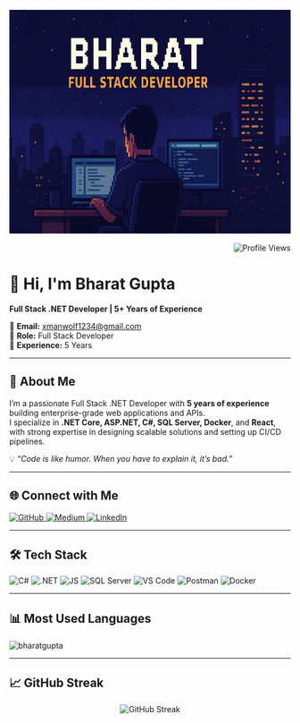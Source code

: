 <!-- Banner Image -->
<p align="center">
  <img src="https://raw.githubusercontent.com/Crypt1cOne/Crypt1cOne/main/banner.png" alt="Software Engineer Banner" width="100%" height="400px">
</p>

<!-- Profile View Count -->
<p align="right">
  <img src="https://komarev.com/ghpvc/?username=Crypt1cOne&label=Profile%20views&color=0e75b6&style=flat" alt="Profile Views" />
</p>

# 👋 Hi, I'm Bharat Gupta  
**Full Stack .NET Developer | 5+ Years of Experience**  

📧 **Email:** xmanwolf1234@gmail.com  
💼 **Role:** Full Stack Developer  
📆 **Experience:** 5 Years  

---

## 🚀 About Me  
I’m a passionate Full Stack .NET Developer with **5 years of experience** building enterprise-grade web applications and APIs.  
I specialize in **.NET Core, ASP.NET, C#, SQL Server, Docker**, and **React**, with strong expertise in designing scalable solutions and setting up CI/CD pipelines.

💡 *“Code is like humor. When you have to explain it, it’s bad.”*

---

## 🌐 Connect with Me  
<p align="left">
  <a href="https://github.com/Crypt1cOne" target="_blank">
    <img src="https://img.shields.io/badge/GitHub-100000?style=for-the-badge&logo=github&logoColor=white" alt="GitHub" />
  </a>
  <a href="https://medium.com/@your-medium" target="_blank">
    <img src="https://img.shields.io/badge/Medium-12100E?style=for-the-badge&logo=medium&logoColor=white" alt="Medium" />
  </a>
  <a href="https://www.linkedin.com/in/your-linkedin" target="_blank">
    <img src="https://img.shields.io/badge/LinkedIn-0077B5?style=for-the-badge&logo=linkedin&logoColor=white" alt="LinkedIn" />
  </a>
</p>

---

## 🛠️ Tech Stack  
<p align="left">
  <img src="https://img.shields.io/badge/C%23-239120?style=for-the-badge&logo=c-sharp&logoColor=white" alt="C#" />
  <img src="https://img.shields.io/badge/.NET-512BD4?style=for-the-badge&logo=dotnet&logoColor=white" alt=".NET" />
  <img src="https://img.shields.io/badge/JS-ffff00?style=for-the-badge&logo=javascript&logoColor=white" alt="JS" />
  <img src="https://img.shields.io/badge/SQL%20Server-CC2927?style=for-the-badge&logo=microsoft-sql-server&logoColor=white" alt="SQL Server" />
  <img src="https://img.shields.io/badge/VS%20Code-007ACC?style=for-the-badge&logo=visual-studio-code&logoColor=white" alt="VS Code" />
  <img src="https://img.shields.io/badge/Postman-FF6C37?style=for-the-badge&logo=postman&logoColor=white" alt="Postman" />
  <img src="https://img.shields.io/badge/Docker-2496ED?style=for-the-badge&logo=docker&logoColor=white" alt="Docker" />
</p>

---

## 📊 Most Used Languages  
<p>
  <img align="center" src="https://github-readme-stats.vercel.app/api/top-langs?username=Crypt1cOne&show_icons=true&locale=en&layout=compact" alt="bharatgupta" />
</p>


---

## 📈 GitHub Streak 
<p align="center">
  <img src="https://github-readme-streak-stats.herokuapp.com/?user=Crypt1cOne&" alt="GitHub Streak" height="180" />
</p>
